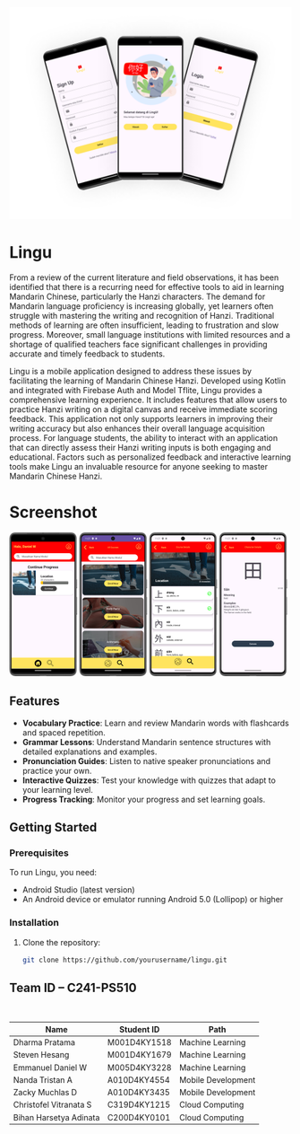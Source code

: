 ![download](https://github.com/LinguHanzi/.github/blob/main/assets/Mockup1.png)

# Lingu
From a review of the current literature and field observations, it has been identified that there is a recurring need for effective tools to aid in learning Mandarin Chinese, particularly the Hanzi characters. The demand for Mandarin language proficiency is increasing globally, yet learners often struggle with mastering the writing and recognition of Hanzi. Traditional methods of learning are often insufficient, leading to frustration and slow progress. Moreover, small language institutions with limited resources and a shortage of qualified teachers face significant challenges in providing accurate and timely feedback to students.

Lingu is a mobile application designed to address these issues by facilitating the learning of Mandarin Chinese Hanzi. Developed using Kotlin and integrated with Firebase Auth and Model Tflite, Lingu provides a comprehensive learning experience. It includes features that allow users to practice Hanzi writing on a digital canvas and receive immediate scoring feedback. This application not only supports learners in improving their writing accuracy but also enhances their overall language acquisition process. For language students, the ability to interact with an application that can directly assess their Hanzi writing inputs is both engaging and educational. Factors such as personalized feedback and interactive learning tools make Lingu an invaluable resource for anyone seeking to master Mandarin Chinese Hanzi.

# Screenshot
<img src="https://github.com/LinguHanzi/.github/blob/main/assets/4.png" width="24%"></img>
<img src="https://github.com/LinguHanzi/.github/blob/main/assets/5.png" width="24%"></img>
<img src="https://github.com/LinguHanzi/.github/blob/main/assets/6.png" width="24%"></img>
<img src="https://github.com/LinguHanzi/.github/blob/main/assets/7.png" width="24%"></img>

## Features

- **Vocabulary Practice**: Learn and review Mandarin words with flashcards and spaced repetition.
- **Grammar Lessons**: Understand Mandarin sentence structures with detailed explanations and examples.
- **Pronunciation Guides**: Listen to native speaker pronunciations and practice your own.
- **Interactive Quizzes**: Test your knowledge with quizzes that adapt to your learning level.
- **Progress Tracking**: Monitor your progress and set learning goals.

## Getting Started

### Prerequisites

To run Lingu, you need:

- Android Studio (latest version)
- An Android device or emulator running Android 5.0 (Lollipop) or higher

### Installation

1. Clone the repository:
   ```sh
   git clone https://github.com/yourusername/lingu.git


## Team ID – C241-PS510
<br>

| Name                   | Student ID   | Path                |
| ---------------------- | -----------  | ------------------- |
| Dharma Pratama         | M001D4KY1518 | Machine Learning    |
| Steven Hesang          | M001D4KY1679 | Machine Learning    |
| Emmanuel Daniel W      | M005D4KY3228 | Machine Learning    |
| Nanda Tristan A        | A010D4KY4554 | Mobile Development  |
| Zacky Muchlas D        | A010D4KY3435 | Mobile Development  |
| Christofel Vitranata S | C319D4KY1215 | Cloud Computing     |
| Bihan Harsetya Adinata | C200D4KY0101 | Cloud Computing     |

<br>
